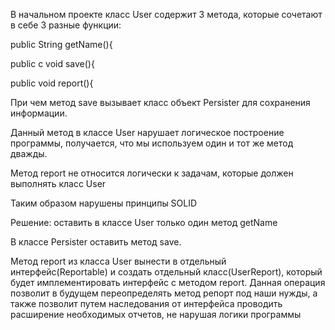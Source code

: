 В начальном проекте класс User содержит 3 метода, которые сочетают в себе 3 разные функции:

public String getName(){

public c void save(){

public void report(){

При чем метод save вызывает класс объект Persister для сохранения информации.

Данный метод в классе User нарушает логическое построение программы, получается, что мы используем один и тот же метод дважды.

Метод report не относится логически к задачам, которые должен выполнять класс User

Таким образом нарушены принципы SOLID

Решение: оставить в классе User только один метод getName

В классе Persister оставить метод save.

Метод report из класса User вынести в отдельный интерфейс(Reportable) и создать отдельный класс(UserReport), который будет
имплементировать интерфейс с методом report. 
Данная операция позволит в будущем переопределять метод репорт под наши нужды, а также позволит путем наследования от интерфейса проводить расширение необходимых отчетов, не нарушая логики программы




